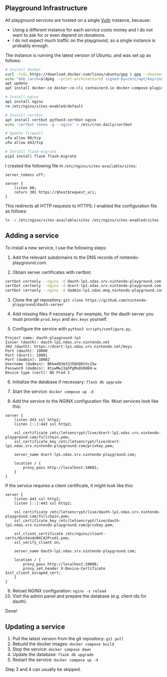 ## Playground Infrastructure
All playground services are hosted on a single [Vultr](https://vultr.com) instance, because:
* Using a different instance for each service costs money and I do not want to ask for or even depend on donations.
* I do not expect much traffic on the playground, so a single instance is probably enough.

The instance is running the latest version of Ubuntu, and was set up as follows:
```sh
# Install docker
curl -fsSL https://download.docker.com/linux/ubuntu/gpg | gpg --dearmor -o /etc/apt/keyrings/docker.gpg
echo "deb [arch=$(dpkg --print-architecture) signed-by=/etc/apt/keyrings/docker.gpg] https://download.docker.com/linux/ubuntu $(lsb_release -cs) stable" > /etc/apt/sources.list.d/docker.list
apt update
apt install docker-ce docker-ce-cli containerd.io docker-compose-plugin

# Install nginx
apt install nginx
rm /etc/nginx/sites-enabled/default

# Install certbot
apt install certbot python3-certbot-nginx
echo 'certbot renew -q --nginx' > /etc/cron.daily/certbot

# Update firewall
ufw allow 80/tcp
ufw allow 443/tcp

# Install flask-migrate
pip3 install flask flask-migrate
```

I created the following file in `/etc/nginx/sites-available/sites`:

```nginx
server_tokens off;

server {
    listen 80;
    return 301 https://$host$request_uri;
}
```

This redirects all HTTP requests to HTTPS. I enabled the configuration file as follows:

```sh
ln -s /etc/nginx/sites-available/sites /etc/nginx/sites-enabled/sites
```

## Adding a service

To install a new service, I use the following steps:

1. Add the relevant subdomains to the DNS records of nintendo-playground.com.

2. Obtain server certificates with certbot.
```sh
certbot certonly --nginx -d dauth-lp1.ndas.srv.nintendo-playground.com
certbot certonly --nginx -d dcert-lp1.ndas.srv.nintendo-playground.com
certbot certonly --nginx -d dadmin-lp1.ndas.mng.nintendo-playground.com
```

3. Clone the git repository: `git clone https://github.com/nintendo-playground/dauth-server`
4. Add missing files if necessary. For example, for the dauth server you must provide `prod.keys` and `dev.keys` yourself.

5. Configure the service with `python3 scripts/configure.py`.
```
Project name: dauth-playground-lp1
Issuer (dauth): dauth-lp1.ndas.srv.nintendo.net
JKU (dauth): https://dcert-lp1.ndas.srv.nintendo.net/keys
Port (dauth): 10000
Port (dcert): 10001
Port (dadmin): 10002
Username (dadmin): BKkmd93m33J56hDDtXc25w
Password (dadmin): 8tywMwjIqFPgMuQV80EH-w
Device type (cert): NX Prod 1
```

6. Initialize the database if necessary: `flask db upgrade`
7. Start the service: `docker compose up -d`

8. Add the service to the NGINX configuration file. Most services look like this:
```
server {
    listen 443 ssl http2;
    listen [::]:443 ssl http2;

    ssl_certificate /etc/letsencrypt/live/dcert-lp1.ndas.srv.nintendo-playground.com/fullchain.pem;
    ssl_certificate_key /etc/letsencrypt/live/dcert-lp1.ndas.srv.nintendo-playground.com/privkey.pem;

    server_name dcert-lp1.ndas.srv.nintendo-playground.com;

    location / {
        proxy_pass http://localhost:10001;
    }
}
```

If the service requires a client certificate, it might look like this:
```
server {
    listen 443 ssl http2;
    listen [::]:443 ssl http2;

    ssl_certificate /etc/letsencrypt/live/dauth-lp1.ndas.srv.nintendo-playground.com/fullchain.pem;
    ssl_certificate_key /etc/letsencrypt/live/dauth-lp1.ndas.srv.nintendo-playground.com/privkey.pem;

    ssl_client_certificate /etc/nginx/client-certs/NintendoNXCA2Prod1.pem;
    ssl_verify_client on;

    server_name dauth-lp1.ndas.srv.nintendo-playground.com;

    location / {
        proxy_pass http://localhost:10000;
        proxy_set_header X-Device-Certificate $ssl_client_escaped_cert;
    }
}
```

9. Reload NGINX configuration: `nginx -s reload`
10. Visit the admin panel and prepare the database (e.g. client ids for dauth).

Done!

## Updating a service
1. Pull the latest version from the git repository: `git pull`
2. Rebuild the docker images: `docker compose build`
3. Stop the service: `docker compose down`
4. Update the database: `flask db upgrade`
5. Restart the service: `docker compose up -d`

Step 3 and 4 can usually be skipped.
